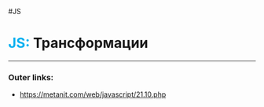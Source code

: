 #JS
# <font color="#00b0f0">JS:</font> Трансформации
---
### Outer links:
- https://metanit.com/web/javascript/21.10.php